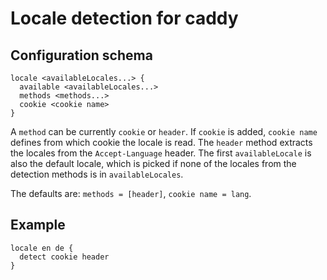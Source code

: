 # Locale detection for caddy

## Configuration schema

    locale <availableLocales...> {
      available <availableLocales...>
      methods <methods...>
      cookie <cookie name>
    }

A `method` can be currently `cookie` or `header`. If `cookie` is added, `cookie name` defines from which cookie the
locale is read. The `header` method extracts the locales from the `Accept-Language` header. The first `availableLocale`
is also the default locale, which is picked if none of the locales from the detection methods is in `availableLocales`.

The defaults are: `methods = [header]`,  `cookie name = lang`.

## Example

    locale en de {
      detect cookie header
    }